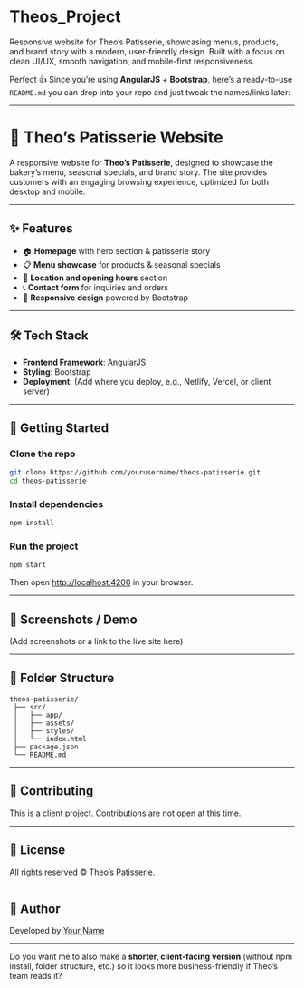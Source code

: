 # Theos_Project
Responsive website for Theo’s Patisserie, showcasing menus, products, and brand story with a modern, user-friendly design. Built with a focus on clean UI/UX, smooth navigation, and mobile-first responsiveness.

Perfect 👍 Since you’re using **AngularJS** + **Bootstrap**, here’s a ready-to-use `README.md` you can drop into your repo and just tweak the names/links later:

---

# 🥐 Theo’s Patisserie Website

A responsive website for **Theo’s Patisserie**, designed to showcase the bakery’s menu, seasonal specials, and brand story. The site provides customers with an engaging browsing experience, optimized for both desktop and mobile.

---

## ✨ Features

* 🏠 **Homepage** with hero section & patisserie story
* 📋 **Menu showcase** for products & seasonal specials
* 📍 **Location and opening hours** section
* 📞 **Contact form** for inquiries and orders
* 📱 **Responsive design** powered by Bootstrap

---

## 🛠️ Tech Stack

* **Frontend Framework**: AngularJS
* **Styling**: Bootstrap
* **Deployment**: (Add where you deploy, e.g., Netlify, Vercel, or client server)

---

## 🚀 Getting Started

### Clone the repo

```bash
git clone https://github.com/yourusername/theos-patisserie.git
cd theos-patisserie
```

### Install dependencies

```bash
npm install
```

### Run the project

```bash
npm start
```

Then open [http://localhost:4200](http://localhost:4200) in your browser.

---

## 📸 Screenshots / Demo

(Add screenshots or a link to the live site here)

---

## 📂 Folder Structure

```
theos-patisserie/
 ├── src/  
 │   ├── app/  
 │   ├── assets/  
 │   ├── styles/  
 │   └── index.html  
 ├── package.json  
 └── README.md  
```

---

## 🤝 Contributing

This is a client project. Contributions are not open at this time.

---

## 📄 License

All rights reserved © Theo’s Patisserie.

---

## 👤 Author

Developed by [Your Name](your-portfolio-link)

---

Do you want me to also make a **shorter, client-facing version** (without npm install, folder structure, etc.) so it looks more business-friendly if Theo’s team reads it?
